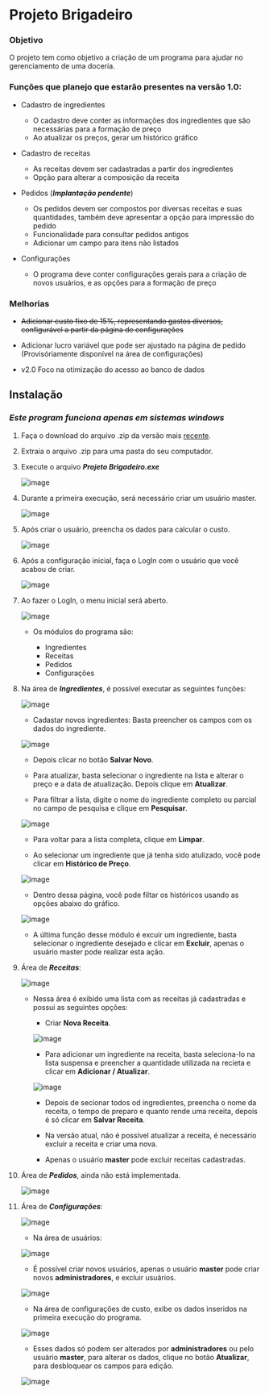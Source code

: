 # Projeto Brigadeiro


### Objetivo

O projeto tem como objetivo a criação de um programa para ajudar no gerenciamento de uma doceria.

### Funções que planejo que estarão presentes na versão 1.0:

- Cadastro de ingredientes
	- O cadastro deve conter as informações dos ingredientes que são necessárias para a formação de preço
	- Ao atualizar os preços, gerar um histórico gráfico

- Cadastro de receitas
	- As receitas devem ser cadastradas a partir dos ingredientes
	- Opção para alterar a composição da receita

- Pedidos (***Implantação pendente***)
	- Os pedidos devem ser compostos por diversas receitas e suas quantidades, também deve apresentar a opção para impressão do pedido
	- Funcionalidade para consultar pedidos antigos
	- Adicionar um campo para itens não listados

- Configurações
	- O programa deve conter configurações gerais para a criação de novos usuários, e as opções para a formação de preço

### Melhorias

- ~~Adicionar custo fixo de 15%, representando gastos diversos, configurável a partir da página de configurações~~
- Adicionar lucro variável que pode ser ajustado na página de pedido (Provisóriamente disponível na área de configurações)

- v2.0 Foco na otimização do acesso ao banco de dados

## Instalação

### ***Este program funciona apenas em sistemas windows***

1. Faça o download do arquivo .zip da versão mais [recente](https://github.com/Robemac2/Projeto-Doceria/releases/latest).

2. Extraia o arquivo .zip para uma pasta do seu computador.

3. Execute o arquivo ***Projeto Brigadeiro.exe***

	![image](https://github.com/Robemac2/Projeto-Doceria/assets/82005650/0d682888-5be7-4f14-9c38-f1f616ed79ff)

4. Durante a primeira execução, será necessário criar um usuário master.

	![image](https://github.com/Robemac2/Projeto-Doceria/assets/82005650/8e1e99d3-f294-492d-9008-a95864281d26)

5. Após criar o usuário, preencha os dados para calcular o custo.

	![image](https://github.com/Robemac2/Projeto-Doceria/assets/82005650/2303d455-794f-49eb-b331-515b29bc1e00)

6. Após a configuração inicial, faça o LogIn com o usuário que você acabou de criar.

	![image](https://github.com/Robemac2/Projeto-Doceria/assets/82005650/ed32f82b-5117-4105-9d54-6162ebb8c168)

7. Ao fazer o LogIn, o menu inicial será aberto.

	![image](https://github.com/Robemac2/Projeto-Doceria/assets/82005650/74c36f26-2e7c-46f7-8dab-8bdd749878c8)

	- Os módulos do programa são:

		- Ingredientes
  		- Receitas
  		- Pedidos
		- Configurações

8. Na área de ***Ingredientes***, é possível executar as seguintes funções:

	![image](https://github.com/Robemac2/Projeto-Doceria/assets/82005650/8aafc144-625a-44e8-8b2d-2e6d922369f1)

	- Cadastar novos ingredientes: Basta preencher os campos com os dados do ingrediente.

	![image](https://github.com/Robemac2/Projeto-Doceria/assets/82005650/c1adea73-ed4b-49f5-a151-1ccb613de169)

	- Depois clicar no botão **Salvar Novo**.

	- Para atualizar, basta selecionar o ingrediente na lista e alterar o preço e a data de atualização. Depois clique em **Atualizar**.

 	- Para filtrar a lista, digite o nome do ingrediente completo ou parcial no campo de pesquisa e clique em **Pesquisar**.

	![image](https://github.com/Robemac2/Projeto-Doceria/assets/82005650/f1afcf93-678c-4f7b-be42-19c3aa5ee473)

	- Para voltar para a lista completa, clique em **Limpar**.

	- Ao selecionar um ingrediente que já tenha sido atulizado, você pode clicar em **Histórico de Preço**.

	![image](https://github.com/Robemac2/Projeto-Doceria/assets/82005650/75ec2318-4706-4fdc-81bd-4a1234c7acf6)

	- Dentro dessa página, você pode filtar os históricos usando as opções abaixo do gráfico.

	![image](https://github.com/Robemac2/Projeto-Doceria/assets/82005650/1c3b797c-285f-4a2f-97ec-a0e8f642ac8a)

	- A última função desse módulo é excuir um ingrediente, basta selecionar o ingrediente desejado e clicar em **Excluir**, apenas o usuário master pode realizar esta ação.

9. Área de ***Receitas***:

	![image](https://github.com/Robemac2/Projeto-Doceria/assets/82005650/3faaf519-5927-4c11-a84c-1867e8b710a9)

	- Nessa área é exibido uma lista com as receitas já cadastradas e possui as seguintes opções:

		- Criar **Nova Receita**.

		![image](https://github.com/Robemac2/Projeto-Doceria/assets/82005650/2375d623-dc0c-4aeb-a41a-778b6d07e0b1)

		- Para adicionar um ingrediente na receita, basta seleciona-lo na lista suspensa e preencher a quantidade utilizada na recieta e clicar em **Adicionar / Atualizar**.

		![image](https://github.com/Robemac2/Projeto-Doceria/assets/82005650/87d21471-2832-4d9c-bc97-2750e8119752)

		- Depois de secionar todos od ingredientes, preencha o nome da receita, o tempo de preparo e quanto rende uma receita, depois é só clicar em **Salvar Receita**.

		- Na versão atual, não é possível atualizar a receita, é necessário excluir a receita e criar uma nova.

		- Apenas o usuário **master** pode excluir receitas cadastradas.


11. Área de ***Pedidos***,  ainda não está implementada.

	![image](https://github.com/Robemac2/Projeto-Doceria/assets/82005650/cdece598-b3f6-45a9-a52e-405f197f0f2e)

12. Área de ***Configurações***:

	![image](https://github.com/Robemac2/Projeto-Doceria/assets/82005650/74313ffb-ea1b-4484-ac0a-16e633f8b8ff)

	- Na área de usuários:

	![image](https://github.com/Robemac2/Projeto-Doceria/assets/82005650/4d2156dc-4205-473f-99d7-ab5dd88aac19)

	- É possível criar novos usuários, apenas o usuário **master** pode criar novos **administradores**, e excluir usuários.

	![image](https://github.com/Robemac2/Projeto-Doceria/assets/82005650/09946680-7822-47d3-b07e-d216aabd2197)

	- Na área de configurações de custo, exibe os dados inseridos na primeira execução do programa.

	![image](https://github.com/Robemac2/Projeto-Doceria/assets/82005650/1b3d6a46-ebe8-4681-9868-4e227cab591a)

	- Esses dados só podem ser alterados por **administradores** ou pelo usuário **master**, para alterar os dados, clique no botão **Atualizar**, para desbloquear os campos para edição.

	![image](https://github.com/Robemac2/Projeto-Doceria/assets/82005650/d45dff78-d8c5-43de-aee8-bcbcfa2cfbdb)

